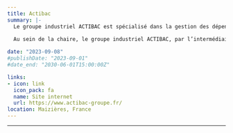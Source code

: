 ```yaml
---
title: Actibac
summary: |-
  Le groupe industriel ACTIBAC est spécialisé dans la gestion des dépendances vertes. Sa mission est d’assurer la sécurité des routes, d’aménager et de valoriser le territoire dans les meilleures conditions qualitatives, sociales et économiques. Ses actions s’expriment en France comme à l’international, au travers de solutions innovantes servies par des équipes de spécialistes engagés.
  
  Au sein de la chaire, le groupe industriel ACTIBAC, par l’intermédiaire des entreprise NOREMAT et ACCOPILOT, contribue au développement technologique permettant l’acquisition de données et aux études des filières de la bioéconomie en émergence ainsi qu’aux expérimentations sur le territoire.

date: "2023-09-08"
#publishDate: "2023-09-01"
#date_end: "2030-06-01T15:00:00Z"

links:
- icon: link
  icon_pack: fa
  name: Site internet
  url: https://www.actibac-groupe.fr/
location: Maizières, France
---
```


---


